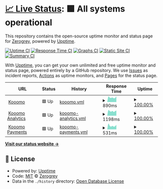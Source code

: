# [📈 Live Status](https://zerogrey.github.io/StatusPage): <!--live status--> **🟩 All systems operational**

This repository contains the open-source uptime monitor and status page for [Zerogrey](http://www.zerogrey.com), powered by [Upptime](https://github.com/upptime/upptime).

[![Uptime CI](https://github.com/zerogrey/StatusPage/workflows/Uptime%20CI/badge.svg)](https://github.com/zerogrey/StatusPage/actions?query=workflow%3A%22Uptime+CI%22)
[![Response Time CI](https://github.com/zerogrey/StatusPage/workflows/Response%20Time%20CI/badge.svg)](https://github.com/zerogrey/StatusPage/actions?query=workflow%3A%22Response+Time+CI%22)
[![Graphs CI](https://github.com/zerogrey/StatusPage/workflows/Graphs%20CI/badge.svg)](https://github.com/zerogrey/StatusPage/actions?query=workflow%3A%22Graphs+CI%22)
[![Static Site CI](https://github.com/zerogrey/StatusPage/workflows/Static%20Site%20CI/badge.svg)](https://github.com/zerogrey/StatusPage/actions?query=workflow%3A%22Static+Site+CI%22)
[![Summary CI](https://github.com/zerogrey/StatusPage/workflows/Summary%20CI/badge.svg)](https://github.com/zerogrey/StatusPage/actions?query=workflow%3A%22Summary+CI%22)

With [Upptime](https://upptime.js.org), you can get your own unlimited and free uptime monitor and status page, powered entirely by a GitHub repository. We use [Issues](https://github.com/zerogrey/StatusPage/issues) as incident reports, [Actions](https://github.com/zerogrey/StatusPage/actions) as uptime monitors, and [Pages](https://zerogrey.github.io/StatusPage) for the status page.

<!--start: status pages-->
<!-- This summary is generated by Upptime (https://github.com/upptime/upptime) -->
<!-- Do not edit this manually, your changes will be overwritten -->
<!-- prettier-ignore -->
| URL | Status | History | Response Time | Uptime |
| --- | ------ | ------- | ------------- | ------ |
| <img alt="" src="https://icons.duckduckgo.com/ip3/www.kooomo.com.ico" height="13"> [Kooomo](https://www.kooomo.com) | 🟩 Up | [kooomo.yml](https://github.com/Zerogrey/StatusPage/commits/HEAD/history/kooomo.yml) | <details><summary><img alt="Response time graph" src="./graphs/kooomo/response-time-week.png" height="20"> 890ms</summary><br><a href="https://status.kooomo.com/history/kooomo"><img alt="Response time 1048" src="https://img.shields.io/endpoint?url=https%3A%2F%2Fraw.githubusercontent.com%2FZerogrey%2FStatusPage%2FHEAD%2Fapi%2Fkooomo%2Fresponse-time.json"></a><br><a href="https://status.kooomo.com/history/kooomo"><img alt="24-hour response time 1102" src="https://img.shields.io/endpoint?url=https%3A%2F%2Fraw.githubusercontent.com%2FZerogrey%2FStatusPage%2FHEAD%2Fapi%2Fkooomo%2Fresponse-time-day.json"></a><br><a href="https://status.kooomo.com/history/kooomo"><img alt="7-day response time 890" src="https://img.shields.io/endpoint?url=https%3A%2F%2Fraw.githubusercontent.com%2FZerogrey%2FStatusPage%2FHEAD%2Fapi%2Fkooomo%2Fresponse-time-week.json"></a><br><a href="https://status.kooomo.com/history/kooomo"><img alt="30-day response time 922" src="https://img.shields.io/endpoint?url=https%3A%2F%2Fraw.githubusercontent.com%2FZerogrey%2FStatusPage%2FHEAD%2Fapi%2Fkooomo%2Fresponse-time-month.json"></a><br><a href="https://status.kooomo.com/history/kooomo"><img alt="1-year response time 1109" src="https://img.shields.io/endpoint?url=https%3A%2F%2Fraw.githubusercontent.com%2FZerogrey%2FStatusPage%2FHEAD%2Fapi%2Fkooomo%2Fresponse-time-year.json"></a></details> | <details><summary><a href="https://status.kooomo.com/history/kooomo">100.00%</a></summary><a href="https://status.kooomo.com/history/kooomo"><img alt="All-time uptime 99.92%" src="https://img.shields.io/endpoint?url=https%3A%2F%2Fraw.githubusercontent.com%2FZerogrey%2FStatusPage%2FHEAD%2Fapi%2Fkooomo%2Fuptime.json"></a><br><a href="https://status.kooomo.com/history/kooomo"><img alt="24-hour uptime 100.00%" src="https://img.shields.io/endpoint?url=https%3A%2F%2Fraw.githubusercontent.com%2FZerogrey%2FStatusPage%2FHEAD%2Fapi%2Fkooomo%2Fuptime-day.json"></a><br><a href="https://status.kooomo.com/history/kooomo"><img alt="7-day uptime 100.00%" src="https://img.shields.io/endpoint?url=https%3A%2F%2Fraw.githubusercontent.com%2FZerogrey%2FStatusPage%2FHEAD%2Fapi%2Fkooomo%2Fuptime-week.json"></a><br><a href="https://status.kooomo.com/history/kooomo"><img alt="30-day uptime 100.00%" src="https://img.shields.io/endpoint?url=https%3A%2F%2Fraw.githubusercontent.com%2FZerogrey%2FStatusPage%2FHEAD%2Fapi%2Fkooomo%2Fuptime-month.json"></a><br><a href="https://status.kooomo.com/history/kooomo"><img alt="1-year uptime 99.94%" src="https://img.shields.io/endpoint?url=https%3A%2F%2Fraw.githubusercontent.com%2FZerogrey%2FStatusPage%2FHEAD%2Fapi%2Fkooomo%2Fuptime-year.json"></a></details>
| <img alt="" src="https://icons.duckduckgo.com/ip3/analytics.kooomo.com.ico" height="13"> [Kooomo Analytics](https://analytics.kooomo.com) | 🟩 Up | [kooomo-analytics.yml](https://github.com/Zerogrey/StatusPage/commits/HEAD/history/kooomo-analytics.yml) | <details><summary><img alt="Response time graph" src="./graphs/kooomo-analytics/response-time-week.png" height="20"> 1198ms</summary><br><a href="https://status.kooomo.com/history/kooomo-analytics"><img alt="Response time 1088" src="https://img.shields.io/endpoint?url=https%3A%2F%2Fraw.githubusercontent.com%2FZerogrey%2FStatusPage%2FHEAD%2Fapi%2Fkooomo-analytics%2Fresponse-time.json"></a><br><a href="https://status.kooomo.com/history/kooomo-analytics"><img alt="24-hour response time 1334" src="https://img.shields.io/endpoint?url=https%3A%2F%2Fraw.githubusercontent.com%2FZerogrey%2FStatusPage%2FHEAD%2Fapi%2Fkooomo-analytics%2Fresponse-time-day.json"></a><br><a href="https://status.kooomo.com/history/kooomo-analytics"><img alt="7-day response time 1198" src="https://img.shields.io/endpoint?url=https%3A%2F%2Fraw.githubusercontent.com%2FZerogrey%2FStatusPage%2FHEAD%2Fapi%2Fkooomo-analytics%2Fresponse-time-week.json"></a><br><a href="https://status.kooomo.com/history/kooomo-analytics"><img alt="30-day response time 1266" src="https://img.shields.io/endpoint?url=https%3A%2F%2Fraw.githubusercontent.com%2FZerogrey%2FStatusPage%2FHEAD%2Fapi%2Fkooomo-analytics%2Fresponse-time-month.json"></a><br><a href="https://status.kooomo.com/history/kooomo-analytics"><img alt="1-year response time 1116" src="https://img.shields.io/endpoint?url=https%3A%2F%2Fraw.githubusercontent.com%2FZerogrey%2FStatusPage%2FHEAD%2Fapi%2Fkooomo-analytics%2Fresponse-time-year.json"></a></details> | <details><summary><a href="https://status.kooomo.com/history/kooomo-analytics">100.00%</a></summary><a href="https://status.kooomo.com/history/kooomo-analytics"><img alt="All-time uptime 98.96%" src="https://img.shields.io/endpoint?url=https%3A%2F%2Fraw.githubusercontent.com%2FZerogrey%2FStatusPage%2FHEAD%2Fapi%2Fkooomo-analytics%2Fuptime.json"></a><br><a href="https://status.kooomo.com/history/kooomo-analytics"><img alt="24-hour uptime 100.00%" src="https://img.shields.io/endpoint?url=https%3A%2F%2Fraw.githubusercontent.com%2FZerogrey%2FStatusPage%2FHEAD%2Fapi%2Fkooomo-analytics%2Fuptime-day.json"></a><br><a href="https://status.kooomo.com/history/kooomo-analytics"><img alt="7-day uptime 100.00%" src="https://img.shields.io/endpoint?url=https%3A%2F%2Fraw.githubusercontent.com%2FZerogrey%2FStatusPage%2FHEAD%2Fapi%2Fkooomo-analytics%2Fuptime-week.json"></a><br><a href="https://status.kooomo.com/history/kooomo-analytics"><img alt="30-day uptime 100.00%" src="https://img.shields.io/endpoint?url=https%3A%2F%2Fraw.githubusercontent.com%2FZerogrey%2FStatusPage%2FHEAD%2Fapi%2Fkooomo-analytics%2Fuptime-month.json"></a><br><a href="https://status.kooomo.com/history/kooomo-analytics"><img alt="1-year uptime 98.37%" src="https://img.shields.io/endpoint?url=https%3A%2F%2Fraw.githubusercontent.com%2FZerogrey%2FStatusPage%2FHEAD%2Fapi%2Fkooomo-analytics%2Fuptime-year.json"></a></details>
| <img alt="" src="https://www.kooomo.com/themes/178/default_theme/images/payments/KooomoPayments.jpg" height="13"> [Kooomo Payments](https://checkoutshopper-live.adyen.com) | 🟩 Up | [kooomo-payments.yml](https://github.com/Zerogrey/StatusPage/commits/HEAD/history/kooomo-payments.yml) | <details><summary><img alt="Response time graph" src="./graphs/kooomo-payments/response-time-week.png" height="20"> 531ms</summary><br><a href="https://status.kooomo.com/history/kooomo-payments"><img alt="Response time 483" src="https://img.shields.io/endpoint?url=https%3A%2F%2Fraw.githubusercontent.com%2FZerogrey%2FStatusPage%2FHEAD%2Fapi%2Fkooomo-payments%2Fresponse-time.json"></a><br><a href="https://status.kooomo.com/history/kooomo-payments"><img alt="24-hour response time 652" src="https://img.shields.io/endpoint?url=https%3A%2F%2Fraw.githubusercontent.com%2FZerogrey%2FStatusPage%2FHEAD%2Fapi%2Fkooomo-payments%2Fresponse-time-day.json"></a><br><a href="https://status.kooomo.com/history/kooomo-payments"><img alt="7-day response time 531" src="https://img.shields.io/endpoint?url=https%3A%2F%2Fraw.githubusercontent.com%2FZerogrey%2FStatusPage%2FHEAD%2Fapi%2Fkooomo-payments%2Fresponse-time-week.json"></a><br><a href="https://status.kooomo.com/history/kooomo-payments"><img alt="30-day response time 522" src="https://img.shields.io/endpoint?url=https%3A%2F%2Fraw.githubusercontent.com%2FZerogrey%2FStatusPage%2FHEAD%2Fapi%2Fkooomo-payments%2Fresponse-time-month.json"></a><br><a href="https://status.kooomo.com/history/kooomo-payments"><img alt="1-year response time 493" src="https://img.shields.io/endpoint?url=https%3A%2F%2Fraw.githubusercontent.com%2FZerogrey%2FStatusPage%2FHEAD%2Fapi%2Fkooomo-payments%2Fresponse-time-year.json"></a></details> | <details><summary><a href="https://status.kooomo.com/history/kooomo-payments">100.00%</a></summary><a href="https://status.kooomo.com/history/kooomo-payments"><img alt="All-time uptime 100.00%" src="https://img.shields.io/endpoint?url=https%3A%2F%2Fraw.githubusercontent.com%2FZerogrey%2FStatusPage%2FHEAD%2Fapi%2Fkooomo-payments%2Fuptime.json"></a><br><a href="https://status.kooomo.com/history/kooomo-payments"><img alt="24-hour uptime 100.00%" src="https://img.shields.io/endpoint?url=https%3A%2F%2Fraw.githubusercontent.com%2FZerogrey%2FStatusPage%2FHEAD%2Fapi%2Fkooomo-payments%2Fuptime-day.json"></a><br><a href="https://status.kooomo.com/history/kooomo-payments"><img alt="7-day uptime 100.00%" src="https://img.shields.io/endpoint?url=https%3A%2F%2Fraw.githubusercontent.com%2FZerogrey%2FStatusPage%2FHEAD%2Fapi%2Fkooomo-payments%2Fuptime-week.json"></a><br><a href="https://status.kooomo.com/history/kooomo-payments"><img alt="30-day uptime 100.00%" src="https://img.shields.io/endpoint?url=https%3A%2F%2Fraw.githubusercontent.com%2FZerogrey%2FStatusPage%2FHEAD%2Fapi%2Fkooomo-payments%2Fuptime-month.json"></a><br><a href="https://status.kooomo.com/history/kooomo-payments"><img alt="1-year uptime 100.00%" src="https://img.shields.io/endpoint?url=https%3A%2F%2Fraw.githubusercontent.com%2FZerogrey%2FStatusPage%2FHEAD%2Fapi%2Fkooomo-payments%2Fuptime-year.json"></a></details>

<!--end: status pages-->

[**Visit our status website →**](https://zerogrey.github.io/StatusPage)

## 📄 License

- Powered by: [Upptime](https://github.com/upptime/upptime)
- Code: [MIT](./LICENSE) © [Zerogrey](http://www.zerogrey.com)
- Data in the `./history` directory: [Open Database License](https://opendatacommons.org/licenses/odbl/1-0/)
